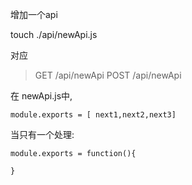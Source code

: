 增加一个api

touch ./api/newApi.js

对应 

> GET /api/newApi
> POST /api/newApi


在 newApi.js中,
```
module.exports = [ next1,next2,next3]
```
当只有一个处理:
```
module.exports = function(){

}
```